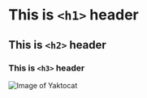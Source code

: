 # This is `<h1>` header
## This is `<h2>` header
### This is `<h3>` header

![Image of Yaktocat](https://octodex.github.com/images/yaktocat.png)

